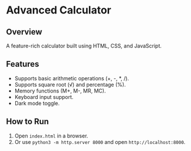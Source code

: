 # Advanced Calculator

## Overview
A feature-rich calculator built using HTML, CSS, and JavaScript.

## Features
- Supports basic arithmetic operations (+, -, *, /).
- Supports square root (√) and percentage (%).
- Memory functions (M+, M-, MR, MC).
- Keyboard input support.
- Dark mode toggle.

## How to Run
1. Open `index.html` in a browser.
2. Or use `python3 -m http.server 8000` and open `http://localhost:8000`.
